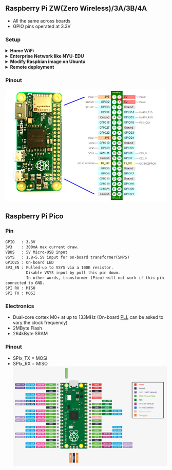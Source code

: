## Raspberry Pi ZW(Zero Wireless)/3A/3B/4A
* All the same across boards</br>
* GPIO pins operated at 3.3V
### Setup 
  <details> 
         
  <summary> <b> Home WiFi </b> </summary>
         
1. Download the Operating System "[Raspbian](https://downloads.raspberrypi.org/raspbian_latest)" 
2.  Write the img or iso of Raspbian to an empty 8GB+ Micro SD card. 
     * On Windows: https://rufus.ie/ 
     * Using dd in Linux: 
```
  umount /dev/sda1 # umount TF card
  dd bs=4M if=2018-11-13-raspbian-stretch.img of=/dev/sdX conv=fsync
```
3. A new partition named "Boot" appeared after the Raspbian was written to the Micro SD card. 
4. Configure SSH and WIFI so the SBC (single-board computer) could be accessed remotely few minites after booting up. 
    * Create an empty file named "ssh" in boot partition
    * Create a file named "wpa_supplicant.conf" and the content should be like
```shell
  ctrl_interface=DIR=/var/run/wpa_supplicant GROUP=netdev
  network={
      ssid="YOUR_SSID"
      psk="YOUR_WIFI_PASSWORD"
      key_mgmt=WPA-PSK
  }
``` 
  Caution: The 'NewLine Character' in wpa_supplicant.conf should follow Unix convention. 
</details> 
         
  <details>
  <summary> <b> Enterprise Network like NYU-EDU </b></summary>
           
Thanks to [Baris Unver](https://www.bunver.com/connecting-raspberry-pi-to-wpa2-enterprise-wireless-network/)<br>
I have the access to NYU Wireless service, which is protected by the wpa-enterprise protocol. Here is how I configure my Raspberry Pi. <br>
Edit the /etc/wpa_supplicant/wpa_supplicant.conf and add a new network configuration <br>
```shell
ctrl_interface=DIR=/var/run/wpa_supplicant GROUP=netdev
update_config=1
country=US

network={
    ssid="nyu-legacy"
    scan_ssid=1
    key_mgmt=WPA-EAP
    group=CCMP TKIP
    eap=PEAP
    identity="NYUNetID"
    password="NetID_Password"
    phase1="peapver=0"
    phase2="MSCHAPV2"
}
```
Then create a new file as /etc/network/interfaces.d/nyu, whose content is:<br>
```shell
auto lo
iface lo inet loopback
iface eth0 inet manual

allow-hotplug wlan0
iface wlan0 inet manual
    pre-up wpa_supplicant -B -Dwext -i wlan0 -c /etc/wpa_supplicant/wpa_supplicant.conf
    post-down killall -q wpa_supplicant
``` 
</details> 

  <details>
  <summary> <b> Modify Raspbian image on Ubuntu    </b></summary>
  
  * Download a Raspbian OS image
  ```
  unzip 2021-05-07-raspios-buster-armhf-lite.zip 
  ```  
  * Get offset 
    * startsector of boot partition begins at 8192
    * offset is 8192 * 512 byte/sector
  ```
  $ fdisk -l 2021-05-07-raspios-buster-armhf.img
  Disk 2021-05-07-raspios-buster-armhf.img: 3.72 GiB, 3980394496 bytes, 7774208 sectors
  Units: sectors of 1 * 512 = 512 bytes
  Sector size (logical/physical): 512 bytes / 512 bytes
  I/O size (minimum/optimal): 512 bytes / 512 bytes
  Disklabel type: dos
  Disk identifier: 0xf4481065
  
  Device                               Boot  Start     End Sectors  Size Id Type
  2021-05-07-raspios-buster-armhf.img1        8192  532479  524288  256M  c W95 FAT32 (LBA)
  2021-05-07-raspios-buster-armhf.img2      532480 7774207 7241728  3.5G 83 Linux 
  ```
  * Mount boot partition (First partition is FAT32 and it support uid when mount)
  ```
  mkdir /tmp/raspbian_os_boot
  sudo mount -o offset=$((8192*512)),umask=0002,uid=$UID 2021-05-07-raspios-buster-armhf-lite.img  /tmp/raspbian_os_boot 
  ```
  * Add / Change files 
  ```
  touch /tmp/raspbian_os_boot/ssh # Enable ssh server at first boot
  ```
  * Umount then the modified image can be write to SD card. 
</details> 
 
  <details>
  <summary> <b> Remote deployment </b></summary>
  
  * Modify a Raspbian OS image so after written to sd card:
    * It starts a SSH server
    * It connects to a remote wireless network
    * It sshs to a jump host
    * We log into the SSH server via jump host 
  * How to  
    * Create a ssh file in /boot partition
    * Create a wpa_supplicant.conf file in /boot partition
    * Create ssh key pair for the Raspbian image
    * Add a cron job 
</details> 

### Pinout
<img src="Raspberry_Pi_Pinout.png"></img>
## Raspberry Pi Pico
### Pin
```
GPIO   : 3.3V
3V3    : 300mA max current draw.
VBUS   : 5V Micro-USB input
VSYS   : 1.8~5.5V input for on-board transformer(SMPS)
GPIO25 : On-board LED
3V3_EN : Pulled-up to VSYS via a 100K resistor.
         Disable VSYS input by pull this pin down.
         In other words, transformer (Pico) will not work if this pin connected to GND.
SPI RX : MISO
SPI TX : MOSI
```
### Electronics
* Dual-core cortex M0+ at up to 133MHz (On-board [PLL](https://www.embedded.com/demystifying-phase-locked-loops/) can be asked to vary the clock frequency)
* 2MByte Flash
* 264kByte SRAM
### Pinout
* SPIx_TX = MOSI
* SPIx_RX = MISO
<img src="Pico_Pinout.png"></img>
